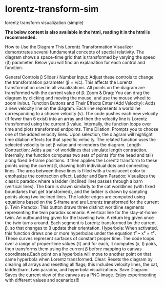 # lorentz-transform-sim
lorentz transform visualization (simple)

**The below content is also available in the html, reading it in the html is recommended.**

How to Use the Diagram
This Lorentz Transformation Visualizer demonstrates several fundamental concepts of special relativity. The diagram shows a space-time grid that is transformed by varying the speed (β) parameter. Below you will find an explanation for each control and function.

General Controls
β Slider / Number Input: Adjust these controls to change the transformation parameter (β = v/c). This affects the Lorentz transformation used in all visualizations. All points on the diagram are transformed with the current value of β.
Zoom & Drag: You can drag the diagram by clicking and moving the mouse, and use the mouse wheel to zoom in/out.
Function Buttons and Their Effects
Enter (Add Velocity): Adds a new velocity line on the diagram. Each line represents a worldline corresponding to a chosen velocity (v). The code pushes each new velocity (if fewer than 6 exist) into an array and then the velocity line is Lorentz transformed using the current β value. Internally, the function loops over time and plots transformed endpoints.
Time Dilation: Prompts you to choose one of the added velocity lines. Upon selection, the diagram will highlight time dilation effects for that specific velocity. The related function uses the selected velocity to set β value and re-renders the diagram.
Length Contraction: Adds a pair of worldlines that simulate length contraction. Internally, the function computes two sets of points (for the head and tail) along fixed S‑frame positions. It then applies the Lorentz transform to these points using the current β, drawing both individual dots and connecting lines. The area between these lines is filled with a translucent color to emphasize the contraction effect.
Ladder and Barn Paradox: Visualizes the classic paradox where a ladder (inclined line) passes through a barn (vertical lines). The barn is drawn similarly to the cat worldlines (with fixed boundaries that get transformed), and the ladder is drawn by sampling points along two inclined lines. The ladder edges are computed using equations based on the S‑frame and are Lorentz transformed for the current β.
Twin Paradox: This button draws three distinct worldline segments representing the twin paradox scenario:
A vertical line for the stay-at-home twin.
An outbound leg given for the traveling twin.
A return leg given once the twin turns around.
Each segment is Lorentz transformed by the current β, so that changes to β update their orientation.
Hyperbola: When activated, this function draws one or more hyperbolas under the equation t² – x² = τ². These curves represent surfaces of constant proper time. The code loops over a range of proper-time values (τ) and for each, it computes (x, t) pairs, then transforms them using the current β before mapping to canvas coordinates.Each point on a hyperbola will move to another point on that same hyperbola when Lorentz transformed.
Clear: Resets the diagram by clearing all arrays and resetting all flags; this includes velocity lines, the cat, ladder/barn, twin paradox, and hyperbola visualizations.
Save Diagram: Saves the current view of the canvas as a PNG image.
Enjoy experimenting with different values and scenarios!!!
